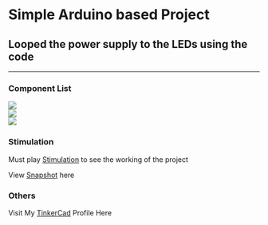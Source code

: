 # Simple Arduino based Project
## Looped the power supply to the LEDs using the code
---
### Component List
<img src="https://img.shields.io/badge/U1-Arduino%20UNO%20R3-seagreen"><br>
<img src="https://img.shields.io/badge/D12, D11, D10, D7, D8, D9, D3, D2, D1-Red LED-darkred"><br>
<img src="https://img.shields.io/badge/R1-220 Ω Resistor-yellow"><br>

### Stimulation
Must play [Stimulation](Stimulation.mp4) to see the working of the project

View [Snapshot](Arduino_and_LEDs.png) here

### Others
Visit My [TinkerCad](https://www.tinkercad.com/users/jfRtpRtTALf-ravinder-chadha?category=tinkercad&sort=likes&view_mode=default) Profile Here
